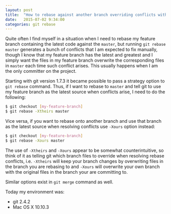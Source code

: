 ```yaml
---
layout: post
title:  "How to rebase against another branch overriding conflicts with your own branch changes"
date:   2015-07-02 9:34:00
categories: git rebase
---
```


Quite often I find myself in a situation when I need to rebase my feature branch containing 
the latest code against the `master`, but running `git rebase master` generates a bunch of 
conflicts that I am expected to fix manually, though I know that my feature branch 
has the latest and greatest and I simply want the files in my feature branch overwrite 
the corresponding files in `master` each time such conflict arises. 
This usually happens when I am the only committer on the project.

<!--more-->

Starting with git version 1.7.3 it became possible to pass a strategy option to `git rebase` command. 
Thus, if I want to rebase to `master` and tell git to use my feature branch as the latest source when 
conflicts arise, I need to do the following:

```bash
$ git checkout [my-feature-branch]
$ git rebase -Xtheirs master
```

Vice versa, if you want to rebase onto another branch and use that branch as the latest source when
resolving conflicts use `-Xours` option instead:

```bash
$ git checkout [my-feature-branch]
$ git rebase -Xours master
```

The use of `-Xtheirs` and `-Xours` appear to be somewhat counterintuitive, so think of it as telling
git which branch files to override when resolving rebase conflicts, i.e. `-Xtheirs` will keep 
your branch changes by overwriting files in the branch you are rebasing to and `-Xours` will 
overwrite your own branch with the original files in the branch your are committing to.

Similar options exist in `git merge` command as well.

Today my environment was:

- git 2.4.2
- Mac OS X 10.10.3
